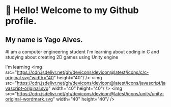 # 👋 Hello! Welcome to my Github profile.
## My name is Yago Alves.

#I am a computer engineering student
I'm learning about coding in C and studying about creating 2D games using Unity engine

I'm learning
<img src="https://cdn.jsdelivr.net/gh/devicons/devicon@latest/icons/c/c-original.svg"width="40" height="40"/ /> 
            <img src="https://cdn.jsdelivr.net/gh/devicons/devicon@latest/icons/javascript/javascript-original.svg" width="40" height="40"/ /> 
            <img src="https://cdn.jsdelivr.net/gh/devicons/devicon@latest/icons/unity/unity-original-wordmark.svg" width="40" height="40"/ />
          

